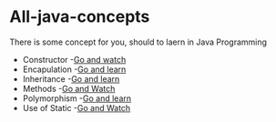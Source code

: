# All-java-concepts
There is some concept for you, should to laern in Java Programming
- Constructor
   -[Go and watch](https://youtu.be/RC_NgFoMsj4)
- Encapulation
   -[Go and learn](https://youtu.be/1g7uZGtDYXs)
- Inheritance
   -[Go and learn](https://youtu.be/2iFQBDF8ImA)
- Methods
   -[Go and Watch](https://youtu.be/RRncvRwWH_o)
- Polymorphism
   -[Go and learn](https://youtu.be/cjbiC2DAyMk)
-  Use of Static
   -[Go and Watch](https://youtu.be/2iFQBDF8ImA)

